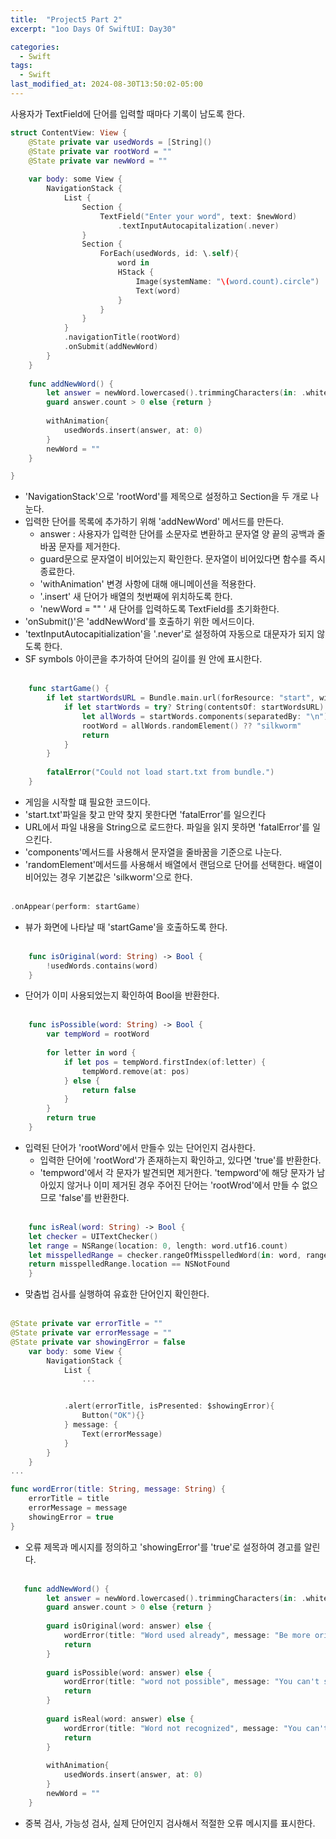 ```yaml
---
title:  "Project5 Part 2"
excerpt: "1oo Days Of SwiftUI: Day30"

categories:
  - Swift
tags:
  - Swift
last_modified_at: 2024-08-30T13:50:02-05:00
---
```



사용자가 TextField에 단어를 입력할 때마다 기록이 남도록 한다.

```swift
struct ContentView: View {
    @State private var usedWords = [String]()
    @State private var rootWord = ""
    @State private var newWord = ""
    
    var body: some View {
        NavigationStack {
            List {
                Section {
                    TextField("Enter your word", text: $newWord)
                        .textInputAutocapitalization(.never)
                }
                Section {
                    ForEach(usedWords, id: \.self){
                        word in 
                        HStack {
                            Image(systemName: "\(word.count).circle")
                            Text(word)
                        }
                    }
                }
            }
            .navigationTitle(rootWord)
            .onSubmit(addNewWord)
        }
    }
    
    func addNewWord() {
        let answer = newWord.lowercased().trimmingCharacters(in: .whitespacesAndNewlines )
        guard answer.count > 0 else {return }
        
        withAnimation{
            usedWords.insert(answer, at: 0)
        }
        newWord = ""
    }

}
```
- 'NavigationStack'으로 'rootWord'를 제목으로 설정하고 Section을 두 개로 나눈다.
- 입력한 단어를 목록에 추가하기 위해 'addNewWord' 메서드를 만든다.
    - answer : 사용자가 입력한 단어를 소문자로 변환하고 문자열 양 끝의 공백과 줄바꿈 문자를 제거한다.
    - guard문으로 문자열이 비어있는지 확인한다. 문자열이 비어있다면 함수를 즉시 종료한다.
    - 'withAnimation' 변경 사항에 대해 애니메이션을 적용한다.
    - '.insert' 새 단어가 배열의 첫번째에 위치하도록 한다.
    - 'newWord = "" ' 새 단어를 입력하도록 TextField를 초기화한다.
- 'onSubmit()'은 'addNewWord'를 호출하기 위한 메서드이다.
- 'textInputAutocapitialization'을 '.never'로 설정하여 자동으로 대문자가 되지 않도록 한다.
- SF symbols 아이콘을 추가하여 단어의 길이를 원 안에 표시한다.<br><br>

```swift
    func startGame() {
        if let startWordsURL = Bundle.main.url(forResource: "start", withExtension: "txt") {
            if let startWords = try? String(contentsOf: startWordsURL) {
                let allWords = startWords.components(separatedBy: "\n")
                rootWord = allWords.randomElement() ?? "silkworm"
                return
            }
        }
        
        fatalError("Could not load start.txt from bundle.")
    }
```
- 게임을 시작할 떄 필요한 코드이다.
- 'start.txt'파일을 찾고 만약 찾지 못한다면 'fatalError'를 일으킨다
- URL에서 파일 내용을 String으로 로드한다. 파일을 읽지 못하면 'fatalError'를 일으킨다.
- 'components'메서드를 사용해서 문자열을 줄바꿈을 기준으로 나눈다.
- 'randomElement'메서드를 사용해서 배열에서 랜덤으로 단어를 선택한다. 배열이 비어있는 경우 기본값은 'silkworm'으로 한다.<br><br>

```swift
.onAppear(perform: startGame)
```
- 뷰가 화면에 나타날 때 'startGame'을 호출하도록 한다.<br><br>

```swift
    func isOriginal(word: String) -> Bool {
        !usedWords.contains(word)
    }
```
- 단어가 이미 사용되었는지 확인하여 Bool을 반환한다.<br><br>

```swift
    func isPossible(word: String) -> Bool {
        var tempWord = rootWord
        
        for letter in word {
            if let pos = tempWord.firstIndex(of:letter) {
                tempWord.remove(at: pos)
            } else {
                return false
            }
        }
        return true
    }
```
- 입력된 단어가 'rootWord'에서 만들수 있는 단어인지 검사한다.
    - 입력한 단어에 'rootWord'가 존재하는지 확인하고, 있다면 'true'를 반환한다.
    - 'tempword'에서 각 문자가 발견되면 제거한다. 'tempword'에 해당 문자가 남아있지 않거나 이미 제거된 경우 주어진 단어는 'rootWrod'에서 만들 수 없으므로 'false'를 반환한다.<br><br>

```swift
    func isReal(word: String) -> Bool {
    let checker = UITextChecker()
    let range = NSRange(location: 0, length: word.utf16.count)
    let misspelledRange = checker.rangeOfMisspelledWord(in: word, range: range, startingAt: 0, wrap: false, language: "en")
    return misspelledRange.location == NSNotFound
    }
```
- 맞춤법 검사를 실행하여 유효한 단어인지 확인한다.<br><br>

```swift
@State private var errorTitle = ""
@State private var errorMessage = ""
@State private var showingError = false
    var body: some View {
        NavigationStack {
            List {
                ...


            .alert(errorTitle, isPresented: $showingError){
                Button("OK"){}
            } message: {
                Text(errorMessage)
            }
        }
    }
...

func wordError(title: String, message: String) {
    errorTitle = title
    errorMessage = message
    showingError = true
}
```
- 오류 제목과 메시지를 정의하고 'showingError'를 'true'로 설정하여 경고를 알린다.<br><br>

```swift
   func addNewWord() {
        let answer = newWord.lowercased().trimmingCharacters(in: .whitespacesAndNewlines )
        guard answer.count > 0 else {return }
        
        guard isOriginal(word: answer) else {
            wordError(title: "Word used already", message: "Be more original!")
            return
        }
        
        guard isPossible(word: answer) else {
            wordError(title: "word not possible", message: "You can't spell that word from '\(rootWord)'!")
            return
        }
        
        guard isReal(word: answer) else {
            wordError(title: "Word not recognized", message: "You can't just make them up you know!")
            return
        }
        
        withAnimation{
            usedWords.insert(answer, at: 0)
        }
        newWord = ""
    }
```
- 중복 검사, 가능성 검사, 실제 단어인지 검사해서 적절한 오류 메시지를 표시한다.